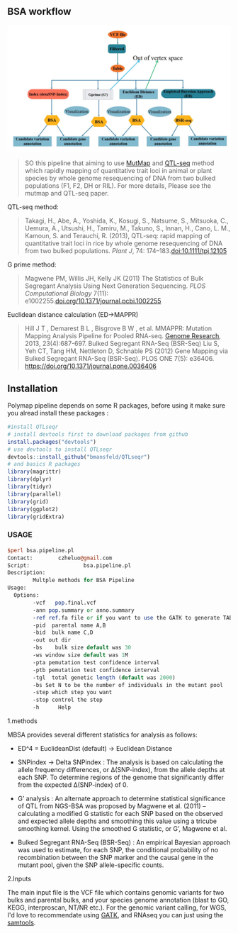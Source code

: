 
<!-- README.md is generated from README.Rmd. Please edit that file -->
## BSA workflow

![BSA Schematic](pipeline.jpg "BSA Schematic")

>SO this pipeline that aiming to use [MutMap](https://www.nature.com/articles/nbt.2095) and [QTL-seq](https://onlinelibrary.wiley.com/doi/full/10.1111/tpj.12105) method which rapidly mapping of quantitative trait loci in animal or plant species by whole genome resequencing of DNA from two bulked populations (F1, F2, DH or RIL). For more details, Please see the mutmap and QTL-seq paper. 

QTL-seq method:
> Takagi, H., Abe, A., Yoshida, K., Kosugi, S., Natsume, S., Mitsuoka, C., Uemura, A., Utsushi, H., Tamiru, M., Takuno, S., Innan, H., Cano, L. M., Kamoun, S. and Terauchi, R. (2013), QTL-seq: rapid mapping of quantitative trait loci in rice by whole genome resequencing of DNA from two bulked populations. *Plant J*, 74: 174–183.[doi:10.1111/tpj.12105](https://onlinelibrary.wiley.com/doi/full/10.1111/tpj.12105)

G prime method:

> Magwene PM, Willis JH, Kelly JK (2011) The Statistics of Bulk Segregant Analysis Using Next Generation Sequencing. *PLOS Computational Biology* 7(11): e1002255.[doi.org/10.1371/journal.pcbi.1002255](http://journals.plos.org/ploscompbiol/article?id=10.1371/journal.pcbi.1002255)

Euclidean distance calculation (ED->MAPPR)
>Hill J T , Demarest B L , Bisgrove B W , et al. MMAPPR: Mutation Mapping Analysis Pipeline for Pooled RNA-seq. [Genome Research](https://genome.cshlp.org/content/23/4/687.long), 2013, 23(4):687-697.
Bulked Segregant RNA-Seq (BSR-Seq)
> Liu S, Yeh CT, Tang HM, Nettleton D, Schnable PS (2012) Gene Mapping via Bulked Segregant RNA-Seq (BSR-Seq). PLOS ONE 7(5): e36406. https://doi.org/10.1371/journal.pone.0036406


## Installation 
Polymap pipeline depends on some R packages, before using it make sure you alread install these packages :

<!-- install packages -->


``` r
#install QTLseqr
# install devtools first to download packages from github
install.packages("devtools")
# use devtools to install QTLseqr
devtools::install_github("bmansfeld/QTLseqr")
# and basics R packages
library(magrittr)
library(dplyr)
library(tidyr)
library(parallel)
library(grid)
library(ggplot2)
library(gridExtra)
```
### USAGE

```perl
$perl bsa.pipeline.pl
Contact:        czheluo@gmail.com
Script:                 bsa.pipeline.pl
Description:
        Multple methods for BSA Pipeline 
Usage:
  Options:
        -vcf   pop.final.vcf
        -ann pop.summary or anno.summary
        -ref ref.fa file or if you want to use the GATK to generate TABLE (default is NO)
        -pid  parental name A,B
        -bid  bulk name C,D
        -out out dir
        -bs    bulk size default was 30
        -ws window size default was 1M
        -pta pemutation test confidence interval
        -ptb pemutation test confidence interval
        -tgl  total genetic length (default was 2000)
        -bs Set N to be the number of individuals in the mutant pool
        -step which step you want
        -stop control the step
        -h      Help
```
1.methods

MBSA provides several different statistics for analysis as follows:
* ED^4 = EuclideanDist (default) -> Euclidean Distance
* SNPindex -> Delta SNPindex :
The analysis is based on calculating
the allele frequency differences, or ∆(SNP-index), from the allele depths at each SNP. To determine regions
of the genome that significantly differ from the expected ∆(SNP-index) of 0.

* G’ analysis :
An alternate approach to determine statistical significance of QTL from NGS-BSA was proposed by Magwene et al. (2011) – calculating a modified G statistic for each SNP based on the observed and expected allele
depths and smoothing this value using a tricube smoothing kernel. Using the smoothed G statistic, or G’, Magwene et al.
* Bulked Segregant RNA-Seq (BSR-Seq) : 
An empirical Bayesian approach was used to estimate, for each SNP, the conditional probability of no recombination between the SNP marker and the causal gene in the mutant pool, given the SNP allele-specific counts.

2.Inputs

The main input file is the VCF file which contains genomic variants for  two bulks and parental bulks, and your species genome annotation (blast to GO, KEGG, interproscan, NT/NR etc.). For the genomic variant calling, for WGS, I'd love to recommendate using [GATK](https://software.broadinstitute.org/gatk/), and RNAseq you can just using the [samtools](http://samtools.sourceforge.net/).

